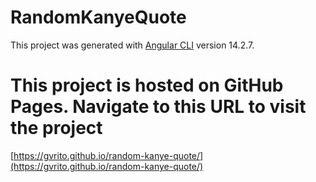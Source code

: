 # RandomKanyeQuote

This project was generated with [Angular CLI](https://github.com/angular/angular-cli) version 14.2.7.

# This project is hosted on GitHub Pages. Navigate to this URL to visit the project

[https://gvrito.github.io/random-kanye-quote/](https://gvrito.github.io/random-kanye-quote/)
